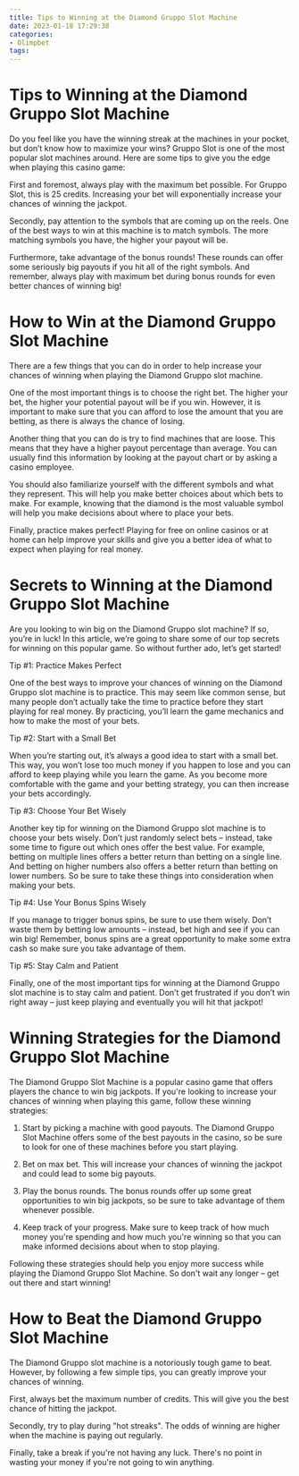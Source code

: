 ```yaml
---
title: Tips to Winning at the Diamond Gruppo Slot Machine 
date: 2023-01-18 17:29:38
categories:
- Olimpbet
tags:
---
```



#  Tips to Winning at the Diamond Gruppo Slot Machine 

Do you feel like you have the winning streak at the machines in your pocket, but don’t know how to maximize your wins? Gruppo Slot is one of the most popular slot machines around. Here are some tips to give you the edge when playing this casino game:

First and foremost, always play with the maximum bet possible. For Gruppo Slot, this is 25 credits. Increasing your bet will exponentially increase your chances of winning the jackpot.

Secondly, pay attention to the symbols that are coming up on the reels. One of the best ways to win at this machine is to match symbols. The more matching symbols you have, the higher your payout will be.

Furthermore, take advantage of the bonus rounds! These rounds can offer some seriously big payouts if you hit all of the right symbols. And remember, always play with maximum bet during bonus rounds for even better chances of winning big!

#  How to Win at the Diamond Gruppo Slot Machine 

There are a few things that you can do in order to help increase your chances of winning when playing the Diamond Gruppo slot machine.

One of the most important things is to choose the right bet. The higher your bet, the higher your potential payout will be if you win. However, it is important to make sure that you can afford to lose the amount that you are betting, as there is always the chance of losing.

Another thing that you can do is try to find machines that are loose. This means that they have a higher payout percentage than average. You can usually find this information by looking at the payout chart or by asking a casino employee.

You should also familiarize yourself with the different symbols and what they represent. This will help you make better choices about which bets to make. For example, knowing that the diamond is the most valuable symbol will help you make decisions about where to place your bets.

Finally, practice makes perfect! Playing for free on online casinos or at home can help improve your skills and give you a better idea of what to expect when playing for real money.

#  Secrets to Winning at the Diamond Gruppo Slot Machine 

Are you looking to win big on the Diamond Gruppo slot machine? If so, you’re in luck! In this article, we’re going to share some of our top secrets for winning on this popular game. So without further ado, let’s get started!

Tip #1: Practice Makes Perfect

One of the best ways to improve your chances of winning on the Diamond Gruppo slot machine is to practice. This may seem like common sense, but many people don’t actually take the time to practice before they start playing for real money. By practicing, you’ll learn the game mechanics and how to make the most of your bets.

Tip #2: Start with a Small Bet

When you’re starting out, it’s always a good idea to start with a small bet. This way, you won’t lose too much money if you happen to lose and you can afford to keep playing while you learn the game. As you become more comfortable with the game and your betting strategy, you can then increase your bets accordingly.

Tip #3: Choose Your Bet Wisely

Another key tip for winning on the Diamond Gruppo slot machine is to choose your bets wisely. Don’t just randomly select bets – instead, take some time to figure out which ones offer the best value. For example, betting on multiple lines offers a better return than betting on a single line. And betting on higher numbers also offers a better return than betting on lower numbers. So be sure to take these things into consideration when making your bets.

Tip #4: Use Your Bonus Spins Wisely

If you manage to trigger bonus spins, be sure to use them wisely. Don’t waste them by betting low amounts – instead, bet high and see if you can win big! Remember, bonus spins are a great opportunity to make some extra cash so make sure you take advantage of them.


Tip #5: Stay Calm and Patient

Finally, one of the most important tips for winning at the Diamond Gruppo slot machine is to stay calm and patient. Don’t get frustrated if you don’t win right away – just keep playing and eventually you will hit that jackpot!

#  Winning Strategies for the Diamond Gruppo Slot Machine 

The Diamond Gruppo Slot Machine is a popular casino game that offers players the chance to win big jackpots. If you're looking to increase your chances of winning when playing this game, follow these winning strategies:

1. Start by picking a machine with good payouts. The Diamond Gruppo Slot Machine offers some of the best payouts in the casino, so be sure to look for one of these machines before you start playing.

2. Bet on max bet. This will increase your chances of winning the jackpot and could lead to some big payouts.

3. Play the bonus rounds. The bonus rounds offer up some great opportunities to win big jackpots, so be sure to take advantage of them whenever possible.

4. Keep track of your progress. Make sure to keep track of how much money you're spending and how much you're winning so that you can make informed decisions about when to stop playing.

Following these strategies should help you enjoy more success while playing the Diamond Gruppo Slot Machine. So don't wait any longer – get out there and start winning!

#  How to Beat the Diamond Gruppo Slot Machine

The Diamond Gruppo slot machine is a notoriously tough game to beat. However, by following a few simple tips, you can greatly improve your chances of winning.

First, always bet the maximum number of credits. This will give you the best chance of hitting the jackpot.

Secondly, try to play during "hot streaks". The odds of winning are higher when the machine is paying out regularly.

Finally, take a break if you're not having any luck. There's no point in wasting your money if you're not going to win anything.